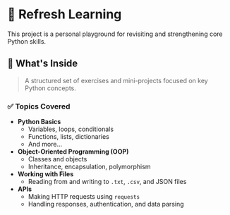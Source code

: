 # 🧠 Refresh Learning

This project is a personal playground for revisiting and strengthening core Python skills.

## 🐍 What's Inside

> A structured set of exercises and mini-projects focused on key Python concepts.

### ✅ Topics Covered

- **Python Basics**
  - Variables, loops, conditionals
  - Functions, lists, dictionaries
  - And more...
- **Object-Oriented Programming (OOP)**
  - Classes and objects
  - Inheritance, encapsulation, polymorphism
- **Working with Files**
  - Reading from and writing to `.txt`, `.csv`, and JSON files
- **APIs**
  - Making HTTP requests using `requests`
  - Handling responses, authentication, and data parsing